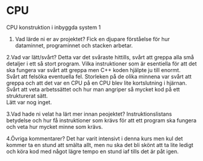 # CPU
CPU konstruktion i inbyggda system 1

1. Vad lärde ni er av projektet?
   Fick en djupare förståelse för hur dataminnet, programinnet och stacken arbetar.

2.Vad var lätt/svårt?
  Detta var det svåraste hittills, svårt att greppa alla små detaljer i ett så stort program.
  Vilka instruktioner som är esentiella för att det ska fungera var svårt att greppa men C++ koden hjälpte ju
  till enormt.  
  Svårt att felsöka eventuella fel.
  Storleken på de olika minnena var svårt att greppa och att det var en CPU på en CPU blev lite kortslutning 
  i hjärnan.
  Svårt att veta arbetssättet och hur man angriper så mycket kod på ett strukturerat sätt.  
  Lätt var nog inget.

3.Vad hade ni velat ha lärt mer innan peojektet?
  Instruktionslistans betydelse och hur få instruktioner som krävs för att ett program ska fungera och veta hur mycket minne som krävs.

4.Övriga kommentarer?
  Det har varit intensivt i denna kurs men kul det kommer ta en stund att smälta allt, men nu ska det bli skönt att ta lite ledigt och köra kod med något lägre tempo en stund iaf tills det är påt 
  igen.     
